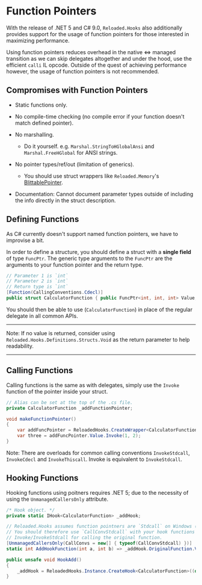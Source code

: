 # Function Pointers

With the release of .NET 5 and C# 9.0, `Reloaded.Hooks` also additionally provides support for the usage of function pointers for those interested in maximizing performance. 

Using function pointers reduces overhead in the native <=> managed transition as we can skip delegates altogether and under the hood, use the efficient `calli` IL opcode. Outside of the quest of achieving performance however, the usage of function pointers is not recommended.

## Compromises with Function Pointers

- Static functions only.
- No compile-time checking (no compile error if your function doesn't match defined pointer).
- No marshalling.
    - Do it yourself. e.g. `Marshal.StringToHGlobalAnsi` and `Marshal.FreeHGlobal` for ANSI strings.
  
- No pointer types/ref/out (limitation of generics). 
    - You should use struct wrappers like `Reloaded.Memory`'s [BlittablePointer](https://github.com/Reloaded-Project/Reloaded.Memory/blob/master/Source/Reloaded.Memory/Pointers/BlittablePointer.cs).

- Documentation: Cannot document parameter types outside of including the info directly in the struct description.

## Defining Functions

As C# currently doesn't support named function pointers, we have to improvise a bit.

In order to define a structure, you should define a struct with a **single field** of type `FuncPtr`. The generic type arguments to the `FuncPtr` are the arguments to your function pointer and the return type.

```csharp
// Parameter 1 is `int`
// Parameter 2 is `int`
// Return type is `int`
[Function(CallingConventions.Cdecl)]
public struct CalculatorFunction { public FuncPtr<int, int, int> Value; }
```

You should then be able to use (`CalculatorFunction`) in place of the regular delegate in all common APIs.

------
Note: If no value is returned, consider using `Reloaded.Hooks.Definitions.Structs.Void` as the return parameter to help readability.

------

## Calling Functions

Calling functions is the same as with delegates, simply use the `Invoke` function of the pointer inside your struct.

```csharp
// Alias can be set at the top of the .cs file.
private CalculatorFunction _addFunctionPointer;

void makeFunctionPointer() 
{
    var addFuncPointer = ReloadedHooks.CreateWrapper<CalculatorFunction>((long)_nativeCalculator.Add, out var _);
    var three = addFuncPointer.Value.Invoke(1, 2); 
}
```

Note: There are overloads for common calling conventions `InvokeStdcall`, `InvokeCdecl` and `InvokeThiscall`. Invoke is equivalent to `InvokeStdcall`.

## Hooking Functions

Hooking functions using poitners requires .NET 5; due to the necessity of using the `UnmanagedCallersOnly` attribute.

```csharp
/* Hook object. */
private static IHook<CalculatorFunction> _addHook;

// Reloaded.Hooks assumes function pointners are `Stdcall` on Windows (.NET default).
// You should therefore use `CallConvStdcall` with your hook functions and use 
// Invoke/InvokeStdcall for calling the original function.
[UnmanagedCallersOnly(CallConvs = new[] { typeof(CallConvStdcall) })]
static int AddHookFunction(int a, int b) => _addHook.OriginalFunction.Value.Invoke(a, b) + 1;

public unsafe void HookAdd()
{
    _addHook = ReloadedHooks.Instance.CreateHook<CalculatorFunction>((delegate*unmanaged[Stdcall]<int, int, int>)&AddHookFunction, (long)_nativeCalculator.Add).Activate();
}
```